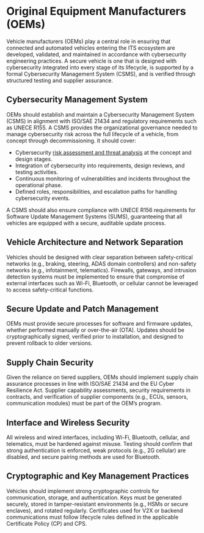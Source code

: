 # Original Equipment Manufacturers (OEMs)

Vehicle manufacturers (OEMs) play a central role in ensuring that connected and automated vehicles entering the ITS ecosystem are developed, validated, and maintained in accordance with cybersecurity engineering practices. A secure vehicle is one that is designed with cybersecurity integrated into every stage of its lifecycle, is supported by a formal Cybersecurity Management System (CSMS), and is verified through structured testing and supplier assurance.

## Cybersecurity Management System

OEMs should establish and maintain a Cybersecurity Management System (CSMS) in alignment with ISO/SAE 21434 and regulatory requirements such as UNECE R155. A CSMS provides the organizational governance needed to manage cybersecurity risk across the full lifecycle of a vehicle, from concept through decommissioning. It should cover:

- Cybersecurity [risk assessment and threat analysis](threat-analysis.md) at the concept and design stages.
- Integration of cybersecurity into requirements, design reviews, and testing activities.
- Continuous monitoring of vulnerabilities and incidents throughout the operational phase.
- Defined roles, responsibilities, and escalation paths for handling cybersecurity events.

A CSMS should also ensure compliance with UNECE R156 requirements for Software Update Management Systems (SUMS), guaranteeing that all vehicles are equipped with a secure, auditable update process.

## Vehicle Architecture and Network Separation

Vehicles should be designed with clear separation between safety-critical networks (e.g., braking, steering, ADAS domain controllers) and non-safety networks (e.g., infotainment, telematics). Firewalls, gateways, and intrusion detection systems must be implemented to ensure that compromise of external interfaces such as Wi-Fi, Bluetooth, or cellular cannot be leveraged to access safety-critical functions.

## Secure Update and Patch Management

OEMs must provide secure processes for software and firmware updates, whether performed manually or over-the-air (OTA). Updates should be cryptographically signed, verified prior to installation, and designed to prevent rollback to older versions.

## Supply Chain Security

Given the reliance on tiered suppliers, OEMs should implement supply chain assurance processes in line with ISO/SAE 21434 and the EU Cyber Resilience Act. Supplier capability assessments, security requirements in contracts, and verification of supplier components (e.g., ECUs, sensors, communication modules) must be part of the OEM’s program.

## Interface and Wireless Security

All wireless and wired interfaces, including Wi-Fi, Bluetooth, cellular, and telematics, must be hardened against misuse. Testing should confirm that strong authentication is enforced, weak protocols (e.g., 2G cellular) are disabled, and secure pairing methods are used for Bluetooth.

## Cryptographic and Key Management Practices

Vehicles should implement strong cryptographic controls for communication, storage, and authentication. Keys must be generated securely, stored in tamper-resistant environments (e.g., HSMs or secure enclaves), and rotated regularly. Certificates used for V2X or backend communications must follow lifecycle rules defined in the applicable Certificate Policy (CP) and CPS.
